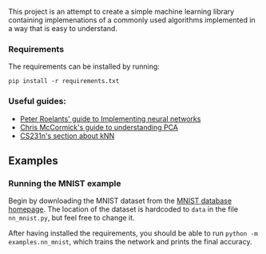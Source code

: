 This project is an attempt to create a simple machine learning library
containing implemenations of a commonly used algorithms implemented in
a way that is easy to understand.

### Requirements
The requirements can be installed by running:
```
pip install -r requirements.txt
```

### Useful guides:
* [Peter Roelants' guide to Implementing neural networks](https://peterroelants.github.io/posts/neural_network_implementation_part01/)
* [Chris McCormick's guide to understanding PCA](mccormickml.com/2014/06/03/deep-learning-tutorial-pca-and-whitening/)
* [CS231n's section about kNN](http://cs231n.github.io/classification/#knn)


## Examples

### Running the MNIST example
Begin by downloading the MNIST dataset from the [MNIST database
homepage](http://yann.lecun.com/exdb/mnist/). The location of the dataset is
hardcoded to `data` in the file `nn_mnist.py`, but feel free to change it.

After having installed the requirements, you should be able to run
`python -m examples.nn_mnist`, which trains the network
and prints the final accuracy.
